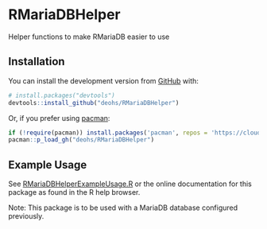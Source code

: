 # RMariaDBHelper

Helper functions to make RMariaDB easier to use

## Installation

You can install the development version from [GitHub](https://github.com/deohs/RMariaDBHelper) with:


```r
# install.packages("devtools")
devtools::install_github("deohs/RMariaDBHelper")
```

Or, if you prefer using [pacman](https://github.com/trinker/pacman):


```r
if (!require(pacman)) install.packages('pacman', repos = 'https://cloud.r-project.org')
pacman::p_load_gh("deohs/RMariaDBHelper")
```

## Example Usage

See [RMariaDBHelperExampleUsage.R](inst/extscripts/RMariaDBHelperExampleUsage.R) 
or the online documentation for this package as found in the R help browser.

Note: This package is to be used with a MariaDB database configured previously.
